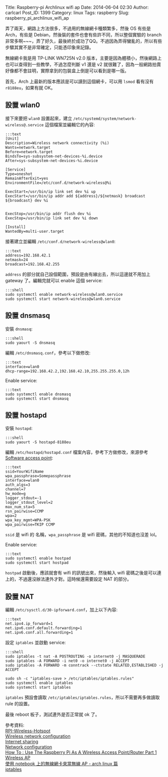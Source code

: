 Title: Raspberry-pi Archlinux wifi ap
Date: 2014-06-04 02:30
Author: carlcarl
Post_ID: 1399
Category: linux
Tags: raspberry
Slug: raspberry_pi_archlinux_wifi_ap



弄了兩天，網路上方法很多，不過用的無線網卡種類繁多，然後 OS 有些是 Arch，有些是 Debian，然後裝的套件也會有些許不同，所以整個實驗的 branch 非常多啊~~~，弄了好久，最後終於成功了QQ。不過因為弄得蠻亂的，所以有些步驟其實不是非常確定，只能憑印象來記錄。

無線網卡我是用 TP-LINK WN725N v2.0 版本，主要是因為體積小，然後網路上也可以查得到一些教學，不過怎麼判斷 v1 還是 v2 就很難了，因為一般網路拍賣好像都不會註明，實際拿到的包裝盒上倒是可以看到是哪一版。

首先，Arch 上最新的版本應該是可以讀到這個網卡，可以用 `lsmod` 看有沒有 `r8188eu`，如果有就 OK。

## 設置 wlan0
接下來要把 `wlan0` 設置起來，建立 `/etc/systemd/system/network-wireless@.service` 這個檔案並編輯它的內容:

    :::text
    [Unit]
	Description=Wireless network connectivity (%i)
	Wants=network.target
	Before=network.target
	BindsTo=sys-subsystem-net-devices-%i.device
	After=sys-subsystem-net-devices-%i.device
	
	[Service]
	Type=oneshot
	RemainAfterExit=yes
	EnvironmentFile=/etc/conf.d/network-wireless@%i

	ExecStart=/usr/bin/ip link set dev %i up
	ExecStart=/usr/bin/ip addr add ${address}/${netmask} broadcast ${broadcast} dev %i
	
	
	ExecStop=/usr/bin/ip addr flush dev %i
	ExecStop=/usr/bin/ip link set dev %i down
	
	[Install]
	WantedBy=multi-user.target

接著建立並編輯 `/etc/conf.d/network-wireless@wlan0`:

    :::text
    address=192.168.42.1
	netmask=24
	broadcast=192.168.42.255

`address` 的部分就自己設個範圍，預設是由有線出去，所以這邊就不用加上 gateway 了。編輯完就可以 enable 這個 service:

	:::shell
	sudo systemctl enable network-wireless@wlan0.service
	sudo systemctl start network-wireless@wlan0.service

## 設置 dnsmasq

安裝 `dnsmasq`:

	:::shell
	sudo yaourt -S dnsmasq

編輯 `/etc/dnsmasq.conf`，參考以下做修改:

	:::text
	interface=wlan0
	dhcp-range=192.168.42.2,192.168.42.10,255.255.255.0,12h

Enable service:

	:::text
	sudo systemctl enable dnsmasq
	sudo systemctl start dnsmasq

## 設置 hostapd

安裝 `hostapd`:

    :::shell
    sudo yaourt -S hostapd-8188eu

編輯 `/etc/hostapd/hostapd.conf` 檔案內容，參考下方做修改，來源參考 [Software access point]:

	:::text
	ssid=YourWifiName
	wpa_passphrase=Somepassphrase
	interface=wlan0
	auth_algs=3
	channel=7
	hw_mode=g
	logger_stdout=-1
	logger_stdout_level=2
	max_num_sta=5
	rsn_pairwise=CCMP
	wpa=2
	wpa_key_mgmt=WPA-PSK
	wpa_pairwise=TKIP CCMP

`ssid` 是 wifi 的 名稱，`wpa_passphrase` 是 wifi 密碼，其他的不知道也沒差 lol。

Enable service:

	:::text
	sudo systemctl enable hostpad
	sudo systemctl start hostpad


`hostpad` 啟動後，應該就會有 wifi 的訊號出來，然後輸入 wifi 密碼之後是可以連上的，不過還沒辦法連外才對。這時候還需要設定 NAT 的部分。

## 設置 NAT

編輯 `/etc/sysctl.d/30-ipforward.conf`，加上以下內容:

	:::text
	net.ipv4.ip_forward=1
	net.ipv6.conf.default.forwarding=1
	net.ipv6.conf.all.forwarding=1

設定 `iptables` 並啟動 service:

	:::shell
	sudo iptables -t nat -A POSTROUTING -o internet0 -j MASQUERADE
	sudo iptables -A FORWARD -i net0 -o internet0 -j ACCEPT
	sudo iptables -A FORWARD -m conntrack --ctstate RELATED,ESTABLISHED -j ACCEPT
	
	sudo sh -c "iptables-save > /etc/iptables/iptables.rules"
	sudo systemctl enable iptables
	sudo systemctl start iptables

`iptables` 預設會讀取 `/etc/iptables/iptables.rules`，所以不需要再多做讀取 rule 的設置。

最後 reboot 板子，測試連外是否正常就 ok 了。

參考資料:  
[RPI-Wireless-Hotspot]  
[Wireless network configuration]  
[Internet sharing]  
[Network configuration]  
[How To : Use The Raspberry Pi As A Wireless Access Point/Router Part 1]  
[Wireless AP]  
[使用 notebook 上的無線網卡來當無線 AP - arch linux 篇]  
[iptables]  

[Software access point]: https://wiki.archlinux.org/index.php/Software_Access_Point
[RPI-Wireless-Hotspot]: http://elinux.org/RPI-Wireless-Hotspot
[Wireless network configuration]: https://wiki.archlinux.org/index.php/Wireless_network_configuration#Manual_wireless_connection_at_boot_using_systemd_and_dhcpcd
[Internet sharing]: https://wiki.archlinux.org/index.php/Internet_sharing
[Network configuration]: https://wiki.archlinux.org/index.php/Network_configuration#Static_IP_address
[How To : Use The Raspberry Pi As A Wireless Access Point/Router Part 1]: http://sirlagz.net/2012/08/09/how-to-use-the-raspberry-pi-as-a-wireless-access-pointrouter-part-1/
[Wireless AP]: http://www.raspberrypi.org/forums/viewtopic.php?f=29&t=27005
[使用 notebook 上的無線網卡來當無線 AP - arch linux 篇]: http://guildwar23.blogspot.tw/2013/03/notebook-ap-arch-linux.html
[iptables]: https://wiki.archlinux.org/index.php/iptables


